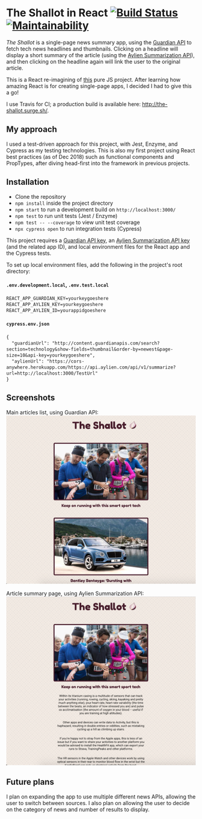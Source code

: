 # The Shallot in React [![Build Status](https://travis-ci.org/jebax/TheShallotReact.svg?branch=master)](https://travis-ci.org/jebax/TheShallotReact) [![Maintainability](https://api.codeclimate.com/v1/badges/64da5abffe3c3bcbeb2a/maintainability)](https://codeclimate.com/github/jebax/TheShallotReact/maintainability)
*The Shallot* is a single-page news summary app, using the [Guardian API](https://open-platform.theguardian.com/documentation/) to fetch tech news headlines and thumbnails. Clicking on a headline will display a short summary of the article (using the [Aylien Summarization API](https://aylien.com/text-api/summarization/)), and then clicking on the headline again will link the user to the original article.

This is a React re-imagining of [this](https://github.com/jebax/TheShallotSummary) pure JS project. After learning how amazing React is for creating single-page apps, I decided I had to give this a go!

I use Travis for CI; a production build is available here: http://the-shallot.surge.sh/.

## My approach
I used a test-driven approach for this project, with Jest, Enzyme, and Cypress as my testing technologies. This is also my first project using React best practices (as of Dec 2018) such as functional components and PropTypes, after diving head-first into the framework in previous projects.

## Installation
- Clone the repository
- `npm install` inside the project directory
- `npm start` to run a development build on `http://localhost:3000/`
- `npm test` to run unit tests (Jest / Enzyme)
- `npm test -- --coverage` to view unit test coverage
- `npx cypress open` to run integration tests (Cypress)

This project requires a [Guardian API key](https://open-platform.theguardian.com/access/), an [Aylien Summarization API key](https://aylien.com/text-api/summarization/) (and the related app ID), and local environment files for the React app and the Cypress tests.

To set up local environment files, add the following in the project's root directory:

#### `.env.development.local`, `.env.test.local`

```
REACT_APP_GUARDIAN_KEY=yourkeygoeshere
REACT_APP_AYLIEN_KEY=yourkeygoeshere
REACT_APP_AYLIEN_ID=yourappidgoeshere
```

#### `cypress.env.json`

```
{
  "guardianUrl": "http://content.guardianapis.com/search?section=technology&show-fields=thumbnail&order-by=newest&page-size=10&api-key=yourkeygoeshere",
  "aylienUrl": "https://cors-anywhere.herokuapp.com/https://api.aylien.com/api/v1/summarize?url=http://localhost:3000/TestUrl"
}
```

## Screenshots

Main articles list, using Guardian API:
![main page](./public/screenshot1.png)

Article summary page, using Aylien Summarization API:
![summary page](./public/screenshot2.png)

## Future plans
I plan on expanding the app to use multiple different news APIs, allowing the user to switch between sources. I also plan on allowing the user to decide on the category of news and number of results to display.
